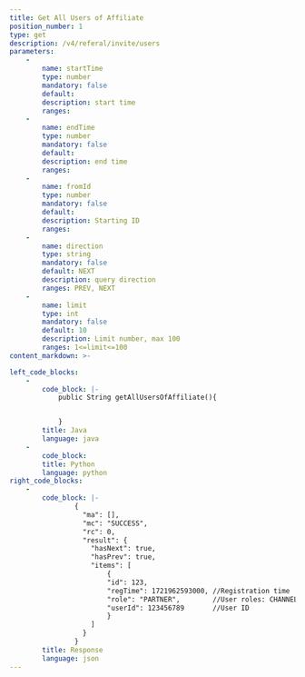 ```yaml
---
title: Get All Users of Affiliate
position_number: 1
type: get
description: /v4/referal/invite/users
parameters:
    -
        name: startTime
        type: number
        mandatory: false
        default:
        description: start time
        ranges:
    -
        name: endTime
        type: number
        mandatory: false
        default:
        description: end time
        ranges:
    -
        name: fromId
        type: number
        mandatory: false
        default:
        description: Starting ID
        ranges:
    -
        name: direction
        type: string
        mandatory: false
        default: NEXT
        description: query direction
        ranges: PREV, NEXT
    -
        name: limit
        type: int
        mandatory: false
        default: 10
        description: Limit number, max 100
        ranges: 1<=limit<=100
content_markdown: >-

left_code_blocks:
    -
        code_block: |-
            public String getAllUsersOfAffiliate(){


            }
        title: Java
        language: java
    -
        code_block:
        title: Python
        language: python
right_code_blocks:
    -
        code_block: |-
                {
                  "ma": [],
                  "mc": "SUCCESS",
                  "rc": 0,
                  "result": {
                    "hasNext": true,
                    "hasPrev": true,
                    "items": [
                        {
                        "id": 123,
                        "regTime": 1721962593000, //Registration time
                        "role": "PARTNER",        //User roles: CHANNEL/PARTNER/DIRECTOR
                        "userId": 123456789       //User ID
                        }
                    ]
                  }
                }
        title: Response
        language: json
---
```


